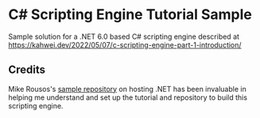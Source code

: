 # C# Scripting Engine Tutorial Sample
Sample solution for a .NET 6.0 based C# scripting engine described at https://kahwei.dev/2022/05/07/c-scripting-engine-part-1-introduction/

## Credits

Mike Rousos's [sample repository](https://github.com/mjrousos/SampleCoreCLRHost/tree/master/HostWithCoreclrhost) on hosting .NET has been invaluable in helping me understand and set up the tutorial and repository to build this scripting engine.
